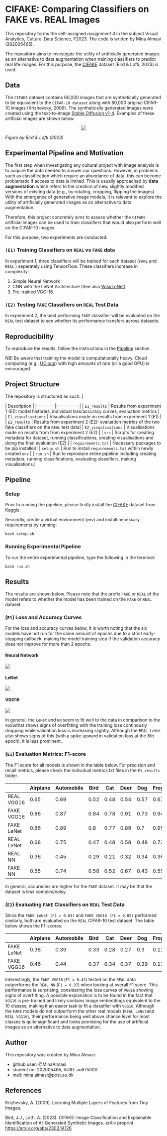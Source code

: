 # CIFAKE: Comparing Classifiers on FAKE vs. REAL Images
This repository forms the self-assigned *assignment 4* in the subject Visual Analytics, Cultural Data Science, F2023. The code is written by Mina Almasi (202005465).

The repository aims to investigate the utility of artificially generated images as an alternative to data augmentation when training classifiers to predict real life images. For this purpose, the [CIFAKE](https://www.kaggle.com/datasets/birdy654/cifake-real-and-ai-generated-synthetic-images) dataset (Bird & Lofti, 2023) is used. 


## Data 
The ```CIFAKE``` dataset contains 60,000 images that are synthetically generated to be equivalent to the ```CIFAR-10 dataset``` along with 60,000 original CIFAR-10 images (Krizhevsky, 2009). The synthetically generated images were created using the text-to-image [Stable Diffusion v1-4](https://huggingface.co/CompVis/stable-diffusion-v1-4). Examples of these artificial images are shown below.

<p align="center">
  <img src="https://github.com/MinaAlmasi/CIFAKE-image-classifiers/blob/main/docs/CIFAKE-dataset.png">
</p>

*Figure by Bird & Lofti (2023)*

## Experimental Pipeline and Motivation
The first step when investigating any cultural project with image analysis is to acquire the data needed to answer our questions. However, in problems such as classification which require an abundance of data, this can become problematic if access to data is limited. This is usually approached by **data augmentation** which refers to the creation of new, slightly modified versions of existing data (e.g., by rotating, cropping, flipping the images). With the emergence of generative image models, it is relevant to explore the utility of artificially generated images as an alternative to data augmentation. 

Therefore, this project concretely aims to assess whether the ```CIFAKE``` artificial images can be used to train classifiers that would also perform well on the CIFAR-10 images. 

For this purpose, two experiments are conducted:

###  ```(E1)``` Training Classifiers on ```REAL``` vs ```FAKE``` data
In experiment 1, three classifiers will be trained for each dataset (```FAKE``` and ```REAL``` ) seperately using TensorFlow. These classifiers increase in complexity:

1. Simple Neural Network 
2. CNN with the LeNet Architecture (See also [Wiki/LeNet](https://en.wikipedia.org/wiki/LeNet))
3. Pre-trained VGG-16. 


### ```(E2)``` Testing ```FAKE``` Classifiers on ```REAL``` Test Data
In experiment 2, the best performing ```FAKE``` classifier will be evaluated on the ```REAL``` test dataset to see whether its performance transfers across datasets. 


## Reproducibility 
To reproduce the results, follow the instructions in the [Pipeline](https://github.com/MinaAlmasi/CIFAKE-image-classifiers#pipeline) section. 

NB! Be aware that training the model is computationally heavy. Cloud computing (e.g., [UCloud]([UCloud](https://cloud.sdu.dk/))) with high amounts of ram (or a good GPU) is encouraged.

## Project Structure
The repository is structured as such: 
| <div style="width:120px"></div>| Description |
|---------|:-----------|
| ```E1_results``` | Results from experiment 1 (E1): model histories, individual loss/accuracy curves, evaluation metrics |
| ```E1_visualisations``` | Visualisations made on results from experiment 1 (E1).|
| ```E2_results``` | Results from experiment 2 (E2): evaluation metrics of the two fake classifiers on the ```REAL``` test data|
| ```E2_visualisations``` | Visualisations made on results from from experiment 2 (E2).|
| ```src```  | Scripts for creating metadata for dataset, running classifications, creating visualisations and doing the final evaluation (E2).|
| ```requirements.txt``` | Necessary packages to be pip installed|
| ```setup.sh``` | Run to install ```requirements.txt``` within newly created ```env``` |
| ```run.sh``` | Run to reproduce entire pipeline including creating metadata, running classifications, evaluating classifiers, making visualisations.|


## Pipeline 
### Setup
Prior to running the pipeline, please firstly install the [CIFAKE](https://www.kaggle.com/datasets/birdy654/cifake-real-and-ai-generated-synthetic-images) dataset from Kaggle. 

Secondly, create a virtual environment (```env```) and install necessary requirements by running: 
```
bash setup.sh
```
### Running Experimental Pipeline
To run the entire experimental pipeline, type the following in the terminal:
```
bash run.sh
```


## Results 
The results are shown below. Please note that the prefix ```FAKE``` or ```REAL``` of the model refers to whether the model has been trained on the ```FAKE``` or ```REAL``` dataset. 

### (```E1```) Loss and Accuracy Curves
For the loss and accuracy curves below, it is worth noting that the six models have not run for the same amount of epochs due to a strict early-stopping callback, making the model training stop if the validation accuracy does not improve for more than 2 epochs. 

#### Neural Network
<p align="left">
  <img src="https://github.com/MinaAlmasi/CIFAKE-image-classifiers/blob/main/E1_visualisations/NN_histories.png">
</p>

#### LeNet
<p align="left">
  <img src="https://github.com/MinaAlmasi/CIFAKE-image-classifiers/blob/main/E1_visualisations/LeNet_histories.png">
</p>

#### VGG16
<p align="left">
  <img src="https://github.com/MinaAlmasi/CIFAKE-image-classifiers/blob/main/E1_visualisations/VGG16_histories.png">
</p>

In general, the ```LeNet``` and ```NN``` seem to fit well to the data in comparison to the ```VGG16```that shows signs of overfitting with the training loss continously dropping while validation loss is increasing slightly. Although the ```REAL LeNet``` also shows signs of this (with a spike upward in validation loss at the 8th epoch), it is less prominent.  

### (```E1```)  Evaluation Metrics: F1-score
The F1 score for all models is shown in the table below. For precision and recall metrics, please check the individual metrics.txt files in the ```E1_results``` folder. 

|            |   Airplane |   Automobile |   Bird |   Cat |   Deer |   Dog |   Frog |   Horse |   Ship |   Truck |   Accuracy |   Macro_Avg |   Weighted_Avg |   Epochs |
|------------|------------|--------------|--------|-------|--------|-------|--------|---------|--------|---------|------------|-------------|----------------|----------|
| REAL VGG16 |       0.65 |         0.69 |   0.52 |  0.48 |   0.54 |  0.57 |   0.67 |    0.65 |   0.72 |    0.68 |       0.62 |        0.62 |           0.62 |       10 |
| FAKE VGG16 |       0.86 |         0.87 |   0.84 |  0.78 |   0.91 |  0.73 |   0.94 |    0.87 |   0.84 |    0.85 |       0.85 |        0.85 |           0.85 |       13 |
| FAKE LeNet |       0.86 |         0.89 |   0.8  |  0.77 |   0.89 |  0.7  |   0.95 |    0.84 |   0.82 |    0.87 |       0.84 |        0.84 |           0.84 |       11 |
| REAL LeNet |       0.68 |         0.75 |   0.47 |  0.48 |   0.58 |  0.48 |   0.72 |    0.71 |   0.74 |    0.69 |       0.63 |        0.63 |           0.63 |       18 |
| REAL NN    |       0.36 |         0.45 |   0.29 |  0.21 |   0.32 |  0.34 |   0.36 |    0.41 |   0.46 |    0.46 |       0.37 |        0.37 |           0.37 |       20 |
| FAKE NN    |       0.55 |         0.74 |   0.58 |  0.52 |   0.67 |  0.43 |   0.55 |    0.55 |   0.61 |    0.63 |       0.59 |        0.58 |           0.58 |       20 |

In general, accuracies are higher for the ```FAKE``` dataset. It may be that the dataset is less complex/noisy.

### (```E2```) Evaluating ```FAKE``` Classifiers on ```REAL``` Test Data
Since the ```FAKE LeNet (F1 = 0.84)``` and ```FAKE VGG16 (F1 = 0.85)``` performed similarly, both are evaluated on the ```REAL``` CIFAR-10 test dataset. The table below shows the F1-scores: 

|            |   Airplane |   Automobile |   Bird |   Cat |   Deer |   Dog |   Frog |   Horse |   Ship |   Truck |   Accuracy |   Macro_Avg |   Weighted_Avg |   Epochs |
|------------|------------|--------------|--------|-------|--------|-------|--------|---------|--------|---------|------------|-------------|----------------|----------|
| FAKE LeNet |       0.38 |         0.39 |   0.33 |  0.28 |   0.27 |  0.3  |   0.11 |    0.41 |   0.56 |    0.46 |       0.36 |        0.35 |           0.35 |       11 |
| FAKE VGG16 |       0.46 |         0.44 |   0.37 |  0.34 |   0.37 |  0.39 |   0.17 |    0.48 |   0.57 |    0.53 |       0.42 |        0.41 |           0.41 |       18 |

Interestingly, the ```FAKE VGG16```  (```F1 = 0.42```) tested on the ```REAL``` data outperforms the ```REAL NN``` (```F1 = 0.37```) when looking at overall F1 score. This performance is surprising, considering the loss curves of ```VGG16``` showing signs of overfitting. A possible explanation is to be found in the fact that  ```VGG16``` is pre-trained and likely contains image embeddings equivalent to the 10 classes, making it an easier task to fit a classifier with  ```VGG16```. Although the ```FAKE``` models do not outperform the other real models (```REAL LeNet```and ```REAL VGG16```), their performance being well above chance level for most classes is quite significant and looks promising for the use of artificial images as an alternative to data augmentation.


## Author 
This repository was created by Mina Almasi:

* github user: @MinaAlmasi
* student no: 202005465, AUID: au675000
* mail: mina.almasi@post.au.dk

## References
Krizhevsky, A. (2009). Learning Multiple Layers of Features from Tiny Images. 

Bird, J.J., Lotfi, A. (2023). CIFAKE: Image Classification and Explainable Identification of AI-Generated Synthetic Images. arXiv preprint https://arxiv.org/abs/2303.14126 
